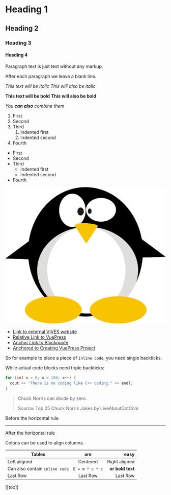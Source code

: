 # Heading 1

## Heading 2

### Heading 3

#### Heading 4

Paragraph text is just text without any markup.

After each paragraph we leave a blank line.

*This text will be italic*
_This will also be italic_

**This text will be bold**
__This will also be bold__

_You **can also** combine them_

1. First
1. Second
1. Third
    1. Indented first
    1. Indented second
1. Fourth

* First
* Second
* Third
    * Indented first
    * Indented second
* Fourth

![Penguin](./assets/linux-155549_1280.png)

* [Link to external VIVES website](https://www.vives.be)
* [Relative Link to VuePress](../vuepress)
* [Anchor Link to Blockquote](#blockquote)
* [Anchored to Creating VuePress Project](../vuepress/#creating-a-new-vuepress-course)

So for example to place a piece of `inline code`, you need single backticks.

While actual code blocks need triple backticks:

```cpp
for (int x = 0; x < 100; x++) {
  cout << "There is no coding like C++ coding." << endl;
}
```

> Chuck Norris can divide by zero.
>
> Source: Top 25 Chuck Norris Jokes by LiveAboutDotCom

Before the horizontal rule

---

After the horizontal rule

Colons can be used to align columns.

| Tables | are | easy  |
| --- |:---:| ---:|
| Left aligned | Centered |  Right aligned |
| Can also contain `inline code` | `E = m * c * c` | **or bold text** |
| Last Row | Last Row | Last Row |

[[toc]]
